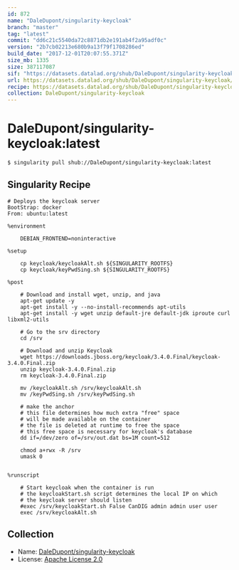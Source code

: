 ```yaml
---
id: 872
name: "DaleDupont/singularity-keycloak"
branch: "master"
tag: "latest"
commit: "dd6c21c5540da72c8871db2e191ab4f2a95adf0c"
version: "2b7cb02213e680b9a13f79f1708286ed"
build_date: "2017-12-01T20:07:55.371Z"
size_mb: 1335
size: 387117087
sif: "https://datasets.datalad.org/shub/DaleDupont/singularity-keycloak/latest/2017-12-01-dd6c21c5-2b7cb022/2b7cb02213e680b9a13f79f1708286ed.simg"
url: https://datasets.datalad.org/shub/DaleDupont/singularity-keycloak/latest/2017-12-01-dd6c21c5-2b7cb022/
recipe: https://datasets.datalad.org/shub/DaleDupont/singularity-keycloak/latest/2017-12-01-dd6c21c5-2b7cb022/Singularity
collection: DaleDupont/singularity-keycloak
---
```


# DaleDupont/singularity-keycloak:latest

```bash
$ singularity pull shub://DaleDupont/singularity-keycloak:latest
```

## Singularity Recipe

```singularity
# Deploys the keycloak server
BootStrap: docker
From: ubuntu:latest

%environment

    DEBIAN_FRONTEND=noninteractive

%setup

    cp keycloak/keycloakAlt.sh ${SINGULARITY_ROOTFS}
    cp keycloak/keyPwdSing.sh ${SINGULARITY_ROOTFS}

%post

    # Download and install wget, unzip, and java
    apt-get update -y
    apt-get install -y --no-install-recommends apt-utils
    apt-get install -y wget unzip default-jre default-jdk iproute curl libxml2-utils 

    # Go to the srv directory
    cd /srv

    # Download and unzip Keycloak
    wget https://downloads.jboss.org/keycloak/3.4.0.Final/keycloak-3.4.0.Final.zip
    unzip keycloak-3.4.0.Final.zip
    rm keycloak-3.4.0.Final.zip

    mv /keycloakAlt.sh /srv/keycloakAlt.sh
    mv /keyPwdSing.sh /srv/keyPwdSing.sh

    # make the anchor
    # this file determines how much extra "free" space
    # will be made available on the container
    # the file is deleted at runtime to free the space
    # this free space is necessary for keycloak's database
    dd if=/dev/zero of=/srv/out.dat bs=1M count=512

    chmod a+rwx -R /srv
    umask 0


%runscript

    # Start keycloak when the container is run
    # the keycloakStart.sh script determines the local IP on which
    # the keycloak server should listen
    #exec /srv/keycloakStart.sh False CanDIG admin admin user user
    exec /srv/keycloakAlt.sh
```

## Collection

 - Name: [DaleDupont/singularity-keycloak](https://github.com/DaleDupont/singularity-keycloak)
 - License: [Apache License 2.0](https://api.github.com/licenses/apache-2.0)

